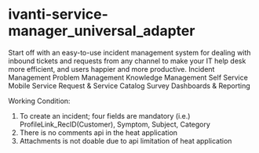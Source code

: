 # ivanti-service-manager_universal_adapter
 Start off with an easy-to-use incident management system for dealing with inbound tickets and requests from any channel to make your IT help desk more efficient, and users happier and more productive.  Incident Management Problem Management Knowledge Management Self Service Mobile Service Request & Service Catalog Survey Dashboards & Reporting

Working Condition:
1) To create an incident; four fields are mandatory (i.e.) ProfileLink_RecID(Customer), Symptom, Subject, Category
2) There is no comments api in the heat application
3) Attachments is not doable due to api limitation of heat application